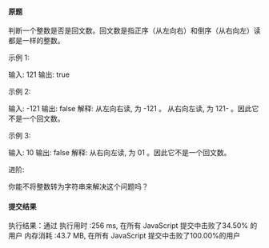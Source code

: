 #### 原题

判断一个整数是否是回文数。回文数是指正序（从左向右）和倒序（从右向左）读都是一样的整数。

示例 1:

输入: 121
输出: true

示例 2:

输入: -121
输出: false
解释: 从左向右读, 为 -121 。 从右向左读, 为 121- 。因此它不是一个回文数。

示例 3:

输入: 10
输出: false
解释: 从右向左读, 为 01 。因此它不是一个回文数。

进阶:

你能不将整数转为字符串来解决这个问题吗？

#### 提交结果

执行结果：通过
执行用时 :256 ms, 在所有 JavaScript 提交中击败了34.50% 的用户
内存消耗 :43.7 MB, 在所有 JavaScript 提交中击败了100.00%的用户